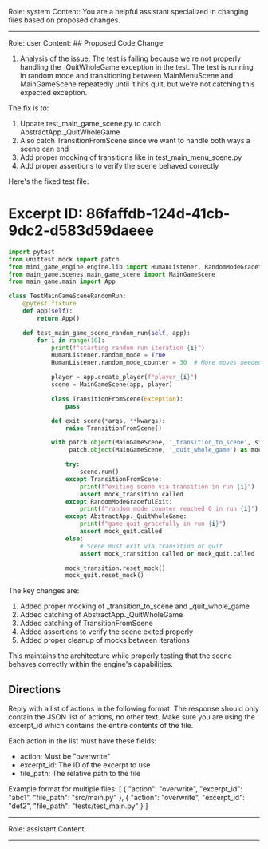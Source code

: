 Role: system
Content: You are a helpful assistant specialized in changing files based on proposed changes.
__________________
Role: user
Content: ## Proposed Code Change
1. Analysis of the issue:
The test is failing because we're not properly handling the _QuitWholeGame exception in the test. The test is running in random mode and transitioning between MainMenuScene and MainGameScene repeatedly until it hits quit, but we're not catching this expected exception.

The fix is to:
1. Update test_main_game_scene.py to catch AbstractApp._QuitWholeGame
2. Also catch TransitionFromScene since we want to handle both ways a scene can end
3. Add proper mocking of transitions like in test_main_menu_scene.py
4. Add proper assertions to verify the scene behaved correctly

Here's the fixed test file:

# Excerpt ID: 86faffdb-124d-41cb-9dc2-d583d59daeee
```python main_game/tests/test_main_game_scene.py
import pytest
from unittest.mock import patch
from mini_game_engine.engine.lib import HumanListener, RandomModeGracefulExit, AbstractApp
from main_game.scenes.main_game_scene import MainGameScene
from main_game.main import App

class TestMainGameSceneRandomRun:
    @pytest.fixture
    def app(self):
        return App()

    def test_main_game_scene_random_run(self, app):
        for i in range(10):
            print(f"starting random run iteration {i}")
            HumanListener.random_mode = True
            HumanListener.random_mode_counter = 30  # More moves needed for battle scene

            player = app.create_player(f"player_{i}")
            scene = MainGameScene(app, player)

            class TransitionFromScene(Exception):
                pass

            def exit_scene(*args, **kwargs):
                raise TransitionFromScene()

            with patch.object(MainGameScene, '_transition_to_scene', side_effect=exit_scene) as mock_transition, \
                 patch.object(MainGameScene, '_quit_whole_game') as mock_quit:

                try:
                    scene.run()
                except TransitionFromScene:
                    print(f"exiting scene via transition in run {i}")
                    assert mock_transition.called
                except RandomModeGracefulExit:
                    print(f"random mode counter reached 0 in run {i}")
                except AbstractApp._QuitWholeGame:
                    print(f"game quit gracefully in run {i}")
                    assert mock_quit.called
                else:
                    # Scene must exit via transition or quit
                    assert mock_transition.called or mock_quit.called

                mock_transition.reset_mock()
                mock_quit.reset_mock()
```

The key changes are:
1. Added proper mocking of _transition_to_scene and _quit_whole_game
2. Added catching of AbstractApp._QuitWholeGame
3. Added catching of TransitionFromScene
4. Added assertions to verify the scene exited properly
5. Added proper cleanup of mocks between iterations

This maintains the architecture while properly testing that the scene behaves correctly within the engine's capabilities.

## Directions
Reply with a list of actions in the following format. The response should only contain the JSON list of actions, no other text.
Make sure you are using the excerpt_id which contains the entire contents of the file.

Each action in the list must have these fields:
- action: Must be "overwrite"
- excerpt_id: The ID of the excerpt to use
- file_path: The relative path to the file

Example format for multiple files:
[
    {
        "action": "overwrite",
        "excerpt_id": "abc1",
        "file_path": "src/main.py"
    },
    {
        "action": "overwrite",
        "excerpt_id": "def2",
        "file_path": "tests/test_main.py"
    }
]
__________________
Role: assistant
Content: 
__________________

